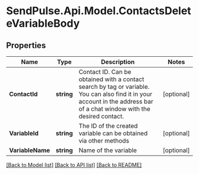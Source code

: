 # SendPulse.Api.Model.ContactsDeleteVariableBody
## Properties

Name | Type | Description | Notes
------------ | ------------- | ------------- | -------------
**ContactId** | **string** | Contact ID. Can be obtained with a contact search by tag or variable. You can also find it in your account in the address bar of a chat window with the desired contact. | [optional] 
**VariableId** | **string** | The ID of the created variable can be obtained via other methods | [optional] 
**VariableName** | **string** | Name of the variable | [optional] 

[[Back to Model list]](../README.md#documentation-for-models) [[Back to API list]](../README.md#documentation-for-api-endpoints) [[Back to README]](../README.md)

